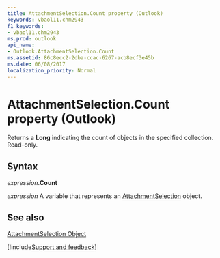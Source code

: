 ```yaml
---
title: AttachmentSelection.Count property (Outlook)
keywords: vbaol11.chm2943
f1_keywords:
- vbaol11.chm2943
ms.prod: outlook
api_name:
- Outlook.AttachmentSelection.Count
ms.assetid: 86c8ecc2-2dba-ccac-6267-acb8ecf3e45b
ms.date: 06/08/2017
localization_priority: Normal
---
```



# AttachmentSelection.Count property (Outlook)

Returns a **Long** indicating the count of objects in the specified collection. Read-only.


## Syntax

_expression_.**Count**

_expression_ A variable that represents an [AttachmentSelection](Outlook.AttachmentSelection.md) object.


## See also


[AttachmentSelection Object](Outlook.AttachmentSelection.md)

[!include[Support and feedback](~/includes/feedback-boilerplate.md)]